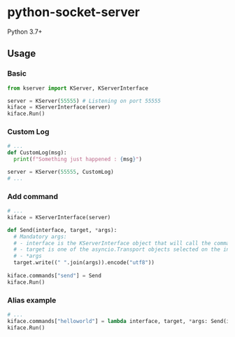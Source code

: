 # python-socket-server
Python 3.7+
## Usage
### Basic
```python
from kserver import KServer, KServerInterface

server = KServer(55555) # Listening on port 55555
kiface = KServerInterface(server)
kiface.Run()
```
### Custom Log
```python
# ...
def CustomLog(msg):
  print(f"Something just happened : {msg}")

server = KServer(55555, CustomLog)
# ...
```
### Add command
```python
# ...
kiface = KServerInterface(server)

def Send(interface, target, *args):
  # Mandatory args:
  # - interface is the KServerInterface object that will call the command
  # - target is one of the asyncio.Transport objects selected on the interface Listbox
  # - *args
  target.write((" ".join(args)).encode("utf8"))
  
kiface.commands["send"] = Send
kiface.Run()
```
### Alias example
```python
# ...
kiface.commands["helloworld"] = lambda interface, target, *args: Send(interface, target, "Hello World!")
kiface.Run()
```
